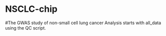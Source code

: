 # NSCLC-chip
#The GWAS study of non-small cell lung cancer
Analysis starts with all_data using the QC script.
